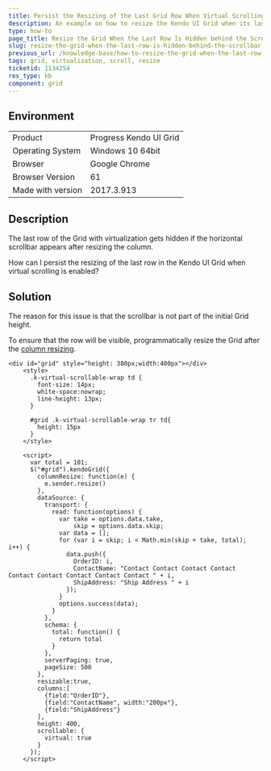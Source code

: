 ```yaml
---
title: Persist the Resizing of the Last Grid Row When Virtual Scrolling Is Enabled
description: An example on how to resize the Kendo UI Grid when its last row is hidden behind the scrollbar.
type: how-to
page_title: Resize the Grid When the Last Row Is Hidden behind the Scrollbar | Kendo UI Grid
slug: resize-the-grid-when-the-last-row-is-hidden-behind-the-scrollbar
previous_url: /knowledge-base/how-to-resize-the-grid-when-the-last-row-is-hidden-behind-the-scrollbar
tags: grid, virtualization, scroll, resize
ticketid: 1134254
res_type: kb
component: grid
---
```


## Environment

<table>
 <tr>
  <td>Product</td>
  <td>Progress Kendo UI Grid</td>
 </tr>
 <tr>
  <td>Operating System</td>
  <td>Windows 10 64bit</td>
 </tr>
 <tr>
  <td>Browser</td>
  <td>Google Chrome</td>
 </tr>
 <tr>
  <td>Browser Version</td>
  <td>61</td>
 </tr>
  <tr>
  <td>Made with version</td>
  <td>2017.3.913</td>
 </tr>
</table>


## Description

The last row of the Grid with virtualization gets hidden if the horizontal scrollbar appears after resizing the column.

How can I persist the resizing of the last row in the Kendo UI Grid when virtual scrolling is enabled?

## Solution

The reason for this issue is that the scrollbar is not part of the initial Grid height.

To ensure that the row will be visible, programmatically resize the Grid after the [column resizing](https://docs.telerik.com/kendo-ui/api/javascript/ui/grid/events/columnresize).

```dojo
<div id="grid" style="height: 380px;width:400px"></div>
    <style>
      .k-virtual-scrollable-wrap td {
        font-size: 14px;        
        white-space:nowrap;
        line-height: 13px;
      }

      #grid .k-virtual-scrollable-wrap tr td{
        height: 15px
      }
    </style>

    <script>
      var total = 101;
      $("#grid").kendoGrid({
        columnResize: function(e) {
          e.sender.resize()
        },
        dataSource: {
          transport: {
            read: function(options) {
              var take = options.data.take,
                  skip = options.data.skip;
              var data = [];
              for (var i = skip; i < Math.min(skip + take, total); i++) {
                data.push({
                  OrderID: i,
                  ContactName: "Contact Contact Contact Contact Contact Contact Contact Contact Contact " + i,
                  ShipAddress: "Ship Address " + i
                });
              }
              options.success(data);
            }
          },
          schema: {
            total: function() {
              return total
            }
          },
          serverPaging: true,
          pageSize: 500
        },
        resizable:true,
        columns:[
          {field:"OrderID"},
          {field:"ContactName", width:"200px"},
          {field:"ShipAddress"}
        ],
        height: 400,
        scrollable: {
          virtual: true
        }
      });
    </script>
```
